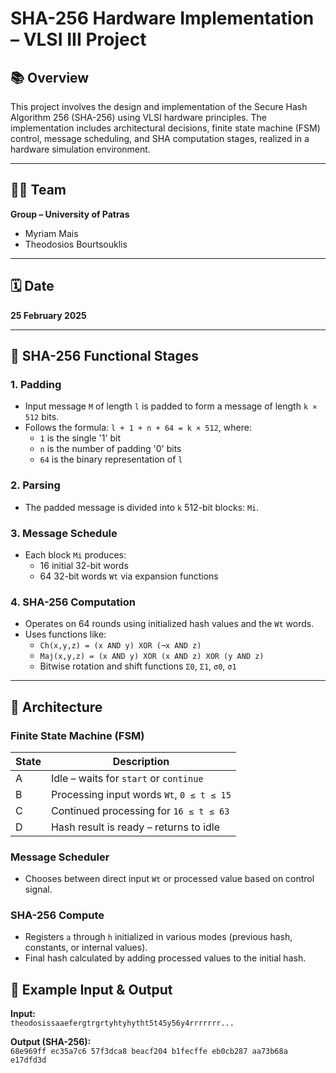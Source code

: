 # SHA-256 Hardware Implementation – VLSI III Project

## 📚 Overview

This project involves the design and implementation of the Secure Hash Algorithm 256 (SHA-256) using VLSI hardware principles. The implementation includes architectural decisions, finite state machine (FSM) control, message scheduling, and SHA computation stages, realized in a hardware simulation environment.

---

## 🧑‍💻 Team

**Group – University of Patras**  
- Myriam Mais
- Theodosios Bourtsouklis

---

## 🗓️ Date

**25 February 2025**

---

## 🔐 SHA-256 Functional Stages

### 1. Padding
- Input message `M` of length `l` is padded to form a message of length `k × 512` bits.
- Follows the formula: `l + 1 + n + 64 = k × 512`, where:
  - `1` is the single '1' bit
  - `n` is the number of padding '0' bits
  - `64` is the binary representation of `l`

### 2. Parsing
- The padded message is divided into `k` 512-bit blocks: `Mi`.

### 3. Message Schedule
- Each block `Mi` produces:
  - 16 initial 32-bit words
  - 64 32-bit words `Wt` via expansion functions

### 4. SHA-256 Computation
- Operates on 64 rounds using initialized hash values and the `Wt` words.
- Uses functions like:
  - `Ch(x,y,z) = (x AND y) XOR (¬x AND z)`
  - `Maj(x,y,z) = (x AND y) XOR (x AND z) XOR (y AND z)`
  - Bitwise rotation and shift functions `Σ0`, `Σ1`, `σ0`, `σ1`

---

## 🧱 Architecture

### Finite State Machine (FSM)
| State | Description |
|-------|-------------|
| A     | Idle – waits for `start` or `continue` |
| B     | Processing input words `Wt`, `0 ≤ t ≤ 15` |
| C     | Continued processing for `16 ≤ t ≤ 63` |
| D     | Hash result is ready – returns to idle |

### Message Scheduler
- Chooses between direct input `Wt` or processed value based on control signal.

### SHA-256 Compute
- Registers `a` through `h` initialized in various modes (previous hash, constants, or internal values).
- Final hash calculated by adding processed values to the initial hash.
## 🧪 Example Input & Output

**Input:**  
`theodosissaaefergtrgrtyhtyhytht5t45y56y4rrrrrrr...`

**Output (SHA-256):**  
`68e969ff ec35a7c6 57f3dca8 beacf204
b1fecffe eb0cb287 aa73b68a e17dfd3d`
